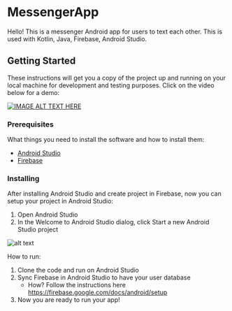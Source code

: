 # MessengerApp
 
Hello! This is a messenger Android app for users to text each other. This is used with Kotlin, Java, Firebase, Android Studio. 

## Getting Started
These instructions will get you a copy of the project up and running on your local machine for development and testing purposes. Click on the video below for a demo:

[![IMAGE ALT TEXT HERE](http://img.youtube.com/vi/grki3KX6KEE/0.jpg)](http://www.youtube.com/watch?v=grki3KX6KEE)


### Prerequisites
What things you need to install the software and how to install them:
- [Android Studio](https://developer.android.com/studio)
- [Firebase](https://firebase.google.com/)

### Installing
After installing Android Studio and create project in Firebase, now you can setup your project in Android Studio:
1. Open Android Studio
2. In the Welcome to Android Studio dialog, click Start a new Android Studio project

![alt text](https://github.com/erinabila/MessengerApp/blob/master/img_readme/two_install.PNG)


How to run:
1. Clone the code and run on Android Studio
2. Sync Firebase in Android Studio to have your user database
   - How? Follow the instructions here https://firebase.google.com/docs/android/setup
3. Now you are ready to run your app! 


